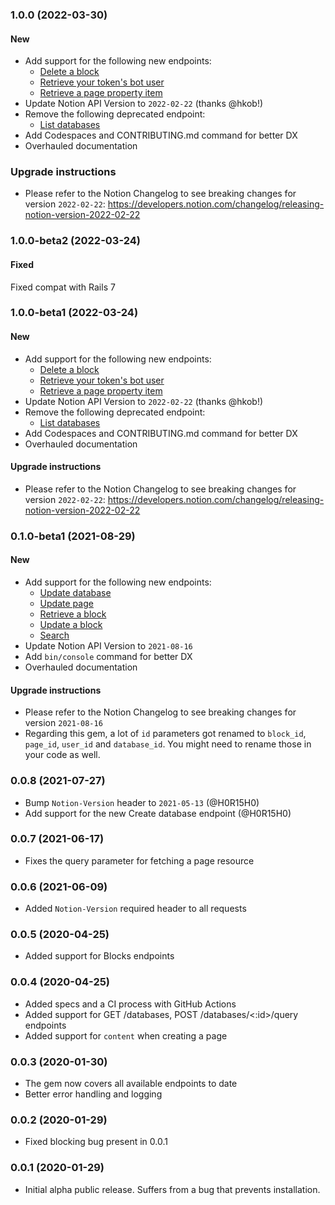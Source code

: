 ### 1.0.0 (2022-03-30)

#### New

- Add support for the following new endpoints:
  - [Delete a block](https://developers.notion.com/reference/get-block-children)
  - [Retrieve your token's bot user](https://developers.notion.com/reference/get-self)
  - [Retrieve a page property item](https://developers.notion.com/reference/retrieve-a-page-property)
- Update Notion API Version to `2022-02-22` (thanks @hkob!)
- Remove the following deprecated endpoint:
  - [List databases](https://developers.notion.com/reference/get-databases)
- Add Codespaces and CONTRIBUTING.md command for better DX
- Overhauled documentation

### Upgrade instructions

- Please refer to the Notion Changelog to see breaking changes for version `2022-02-22`: https://developers.notion.com/changelog/releasing-notion-version-2022-02-22

### 1.0.0-beta2 (2022-03-24)

#### Fixed

Fixed compat with Rails 7

### 1.0.0-beta1 (2022-03-24)

#### New

- Add support for the following new endpoints:
  - [Delete a block](https://developers.notion.com/reference/get-block-children)
  - [Retrieve your token's bot user](https://developers.notion.com/reference/get-self)
  - [Retrieve a page property item](https://developers.notion.com/reference/retrieve-a-page-property)
- Update Notion API Version to `2022-02-22` (thanks @hkob!)
- Remove the following deprecated endpoint:
  - [List databases](https://developers.notion.com/reference/get-databases)
- Add Codespaces and CONTRIBUTING.md command for better DX
- Overhauled documentation

#### Upgrade instructions

- Please refer to the Notion Changelog to see breaking changes for version `2022-02-22`: https://developers.notion.com/changelog/releasing-notion-version-2022-02-22

### 0.1.0-beta1 (2021-08-29)

#### New

- Add support for the following new endpoints:
  - [Update database](https://developers.notion.com/reference/update-a-database)
  - [Update page](https://developers.notion.com/reference/patch-page)
  - [Retrieve a block](https://developers.notion.com/reference/retrieve-a-block)
  - [Update a block](https://developers.notion.com/reference/update-a-block)
  - [Search](https://developers.notion.com/reference/search)
- Update Notion API Version to `2021-08-16`
- Add `bin/console` command for better DX
- Overhauled documentation

#### Upgrade instructions

- Please refer to the Notion Changelog to see breaking changes for version `2021-08-16`
- Regarding this gem, a lot of `id` parameters got renamed to `block_id`, `page_id`, `user_id` and `database_id`. You might need to rename those in your code as well.

### 0.0.8 (2021-07-27)

- Bump `Notion-Version` header to `2021-05-13` (@H0R15H0)
- Add support for the new Create database endpoint (@H0R15H0)

### 0.0.7 (2021-06-17)

- Fixes the query parameter for fetching a page resource

### 0.0.6 (2021-06-09)

- Added `Notion-Version` required header to all requests

### 0.0.5 (2020-04-25)

- Added support for Blocks endpoints

### 0.0.4 (2020-04-25)

- Added specs and a CI process with GitHub Actions
- Added support for GET /databases, POST /databases/<:id>/query endpoints
- Added support for `content` when creating a page

### 0.0.3 (2020-01-30)

- The gem now covers all available endpoints to date
- Better error handling and logging

### 0.0.2 (2020-01-29)

- Fixed blocking bug present in 0.0.1

### 0.0.1 (2020-01-29)

- Initial alpha public release. Suffers from a bug that prevents installation.
